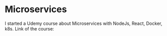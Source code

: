 # Microservices
I started a Udemy course about Microservices with NodeJs, React, Docker, k8s.
Link of the course:
